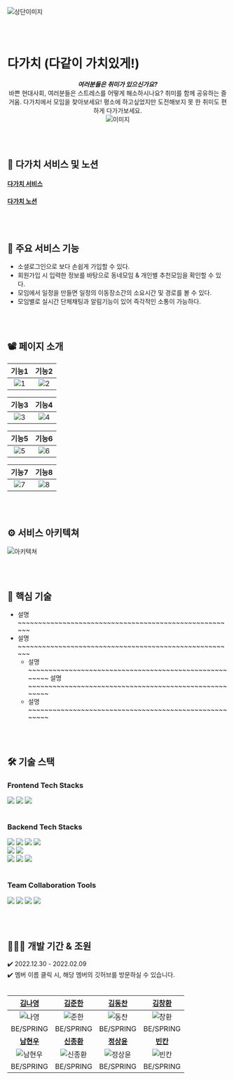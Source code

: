 ![상단이미지](https://github.com/newTypeo/dagachi/blob/master/githubImg/images.jpg?raw=true)

<br /> <br />

# 다가치 (다같이 가치있게!)
<div align=center>

***여러분들은 취미가 있으신가요?***  
바쁜 현대사회, 여러분들은 스트레스를 어떻게 해소하시나요?
취미를 함께 공유하는 즐거움. 다가치에서 모임을 찾아보세요!
평소에 하고싶었지만 도전해보지 못 한 취미도 편하게 다가가보세요.
<br />
![이미지](https://github.com/newTypeo/dagachi/blob/master/githubImg/images.jpg?raw=true)  
</div>

<br /> <br />

## 🔗 다가치 서비스 및 노션
#### [다가치 서비스]()
#### [다가치 노션](https://www.notion.so/6803054d29a34a60aa643c2b2d469c2f?v=6ef3c5f393b5482f88d7fd9819ee90b9&pvs=4)

<br /> <br />

## 📢 주요 서비스 기능
<ul>
  <li> 소셜로그인으로 보다 손쉽게 가입할 수 있다. </li>
  <li> 회원가입 시 입력한 정보를 바탕으로 동네모임 & 개인별 추천모임을 확인할 수 있다. </li>
  <li> 모임에서 일정을 만들면 일정의 이동장소간의 소요시간 및 경로를 볼 수 있다. </li>
  <li> 모임별로 실시간 단체채팅과 알림기능이 있어 즉각적인 소통이 가능하다. </li>
</ul>

<br /> <br />

## 📽 페이지 소개

| 기능1 | 기능2 |
|:------:|:------:|
| ![1](https://github.com/newTypeo/dagachi/blob/master/githubImg/images.jpg?raw=true) | ![2](https://github.com/newTypeo/dagachi/blob/master/githubImg/images.jpg?raw=true) |

| 기능3 | 기능4 |
|:------:|:------:|
| ![3](https://github.com/newTypeo/dagachi/blob/master/githubImg/images.jpg?raw=true) | ![4](https://github.com/newTypeo/dagachi/blob/master/githubImg/images.jpg?raw=true) |

| 기능5 | 기능6 |
|:------:|:------:|
| ![5](https://github.com/newTypeo/dagachi/blob/master/githubImg/images.jpg?raw=true) | ![6](https://github.com/newTypeo/dagachi/blob/master/githubImg/images.jpg?raw=true) |

| 기능7 | 기능8 |
|:------:|:------:|
| ![7](https://github.com/newTypeo/dagachi/blob/master/githubImg/images.jpg?raw=true) | ![8](https://github.com/newTypeo/dagachi/blob/master/githubImg/images.jpg?raw=true) |

<br /> <br />

## ⚙️ 서비스 아키텍쳐
![아키텍쳐](https://github.com/newTypeo/dagachi/blob/master/githubImg/images.jpg?raw=true)

<br /> <br />

## 📌 핵심 기술
- 설명~~~~~~~~~~~~~~~~~~~~~~~~~~~~~~~~~~~~~~~~~~~~~~~~~~~~~~
 - 설명~~~~~~~~~~~~~~~~~~~~~~~~~~~~~~~~~~~~~~~~~~~~~~~~~~~~~~
   - 설명~~~~~~~~~~~~~~~~~~~~~~~~~~~~~~~~~~~~~~~~~~~~~~~~~~~~~~
   설명~~~~~~~~~~~~~~~~~~~~~~~~~~~~~~~~~~~~~~~~~~~~~~~~~~~~~~
   - 설명~~~~~~~~~~~~~~~~~~~~~~~~~~~~~~~~~~~~~~~~~~~~~~~~~~~~~~

<br /> <br />

## 🛠 기술 스택

### Frontend Tech Stacks
<img src="https://img.shields.io/badge/html5-E34F26?style=for-the-badge&logo=html5&logoColor=white">  <img src="https://img.shields.io/badge/css-1572B6?style=for-the-badge&logo=css3&logoColor=white">  <img src="https://img.shields.io/badge/javascript-F7DF1E?style=for-the-badge&logo=javascript&logoColor=black">
<br /> <br />

### Backend Tech Stacks
<img src="https://img.shields.io/badge/java-007396?style=for-the-badge&logo=java&logoColor=white">  <img src="https://img.shields.io/badge/spring-6DB33F?style=for-the-badge&logo=spring&logoColor=white">  <img src="https://img.shields.io/badge/springboot-6DB33F?style=for-the-badge&logo=springboot&logoColor=white">   <img src="https://img.shields.io/badge/spring security-6DB33F?style=for-the-badge&logo=springsecurity&logoColor=white">
<br />
<img src="https://img.shields.io/badge/websocket-FFCD00?style=for-the-badge&logo=websocket&logoColor=white">   <img src="https://img.shields.io/badge/stomp-006272?style=for-the-badge&logo=stomp&logoColor=white">
<br />
<img src="https://img.shields.io/badge/oracle cloud-FF9900?style=for-the-badge&logo=oraclecloud&logoColor=white">  <img src="https://img.shields.io/badge/sql developer-569A31?style=for-the-badge&logo=sqldeveloper&logoColor=white">  <img src="https://img.shields.io/badge/sql-527FFF?style=for-the-badge&logo=sql&logoColor=white"> 
<br /> <br />
  
### Team Collaboration Tools
<img src="https://img.shields.io/badge/git-F05032?style=for-the-badge&logo=git&logoColor=white">  <img src="https://img.shields.io/badge/github-181717?style=for-the-badge&logo=github&logoColor=white">  <img src="https://img.shields.io/badge/notion-000000?style=for-the-badge&logo=notion&logoColor=white">   <img src="https://img.shields.io/badge/intellij-000000?style=for-the-badge&logo=intellijidea&logoColor=white">
<br />

</div>

<br /><br />

## 🧑🏻‍💻 개발 기간 & 조원
✔️ 2022.12.30 - 2022.02.09
<br />
✔️ 멤버 이름 클릭 시, 해당 멤버의 깃허브를 방문하실 수 있습니다.
<br /> <br />
<div align=center>

|  [김나영](https://github.com)  | [김준한](https://github.com) | [김동찬](https://github.com) | [김창환](https://github.com) |
|:---:|:---:|:---:|:---:|
| ![나영](https://github.com/newTypeo/dagachi/blob/master/githubImg/images.jpg?raw=true) | ![준한](https://github.com/newTypeo/dagachi/blob/master/githubImg/images.jpg?raw=true) | ![동찬](https://github.com/newTypeo/dagachi/blob/master/githubImg/images.jpg?raw=true) | ![창환](https://github.com/newTypeo/dagachi/blob/master/githubImg/images.jpg?raw=true) |
| BE/SPRING | BE/SPRING | BE/SPRING | BE/SPRING |
| **[남현우](https://github.com)** | **[신종환](https://github.com)** | **[정상윤](https://github.com)** | **[빈칸](https://github.com)** |
| ![남현우](https://github.com/newTypeo/dagachi/blob/master/githubImg/images.jpg?raw=true) | ![신종환](https://github.com/newTypeo/dagachi/blob/master/githubImg/images.jpg?raw=true) | ![정상윤](https://github.com/newTypeo/dagachi/blob/master/githubImg/images.jpg?raw=true) | ![빈칸](https://github.com/newTypeo/dagachi/blob/master/githubImg/images.jpg?raw=true) |
| BE/SPRING | BE/SPRING | BE/SPRING | BE/SPRING |
</div>
<br /> <br /> <br />
